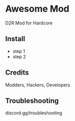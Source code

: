 # Awesome Mod
D2R Mod for Hardcore


## Install
- step 1
- step 2


## Credits
Modders, Hackers, Developers


## Troubleshooting
discord.gg/troubleshooting

